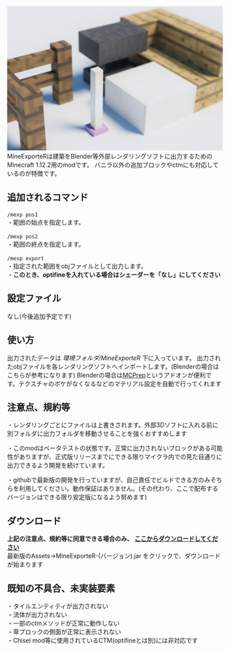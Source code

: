 ![](thumbnail.png)  
MineExporteRは建築をBlender等外部レンダリングソフトに出力するためのMinecraft 1.12.2用のmodです。
バニラ以外の追加ブロックやctmにも対応しているのが特徴です。

## 追加されるコマンド
`/mexp pos1 `  
・範囲の始点を指定します。

`/mexp pos2`  
・範囲の終点を指定します。

`/mexp export`  
・指定された範囲をobjファイルとして出力します。  
・**このとき、optifineを入れている場合はシェーダーを「なし」にしてください**


## 設定ファイル  
なし(今後追加予定です)

## 使い方
出力されたデータは _環境フォルダ/MineExporteR_ 下に入っています。
出力されたobjファイルを各レンダリングソフトへインポートします。(Blenderの場合はこちらが参考になります)
Blenderの場合は[MCPrep](https://theduckcow.com/dev/blender/mcprep/)というアドオンが便利です。テクスチャのボケがなくなるなどのマテリアル設定を自動で行ってくれます

## 注意点、規約等
・レンダリングごとにファイルは上書きされます。外部3Dソフトに入れる前に別フォルダに出力フォルダを移動させることを強くおすすめします

・このmodはベータテストの状態です。正常に出力されないブロックがある可能性がありますが、正式版リリースまでにできる限りマイクラ内での見た目通りに出力できるよう開発を続けています。

・githubで最新版の開発を行っていますが、自己責任でビルドできる方のみそちらを利用してください。動作保証はありません。(その代わり、ここで配布するバージョンはできる限り安定版になるよう努めます)

## ダウンロード
**上記の注意点、規約等に同意できる場合のみ、**  [**ここからダウンロードしてください**](https://github.com/chikage1205/MineExporteR/releases)  
最新版のAssets→MineExporteR-(バージョン).jar をクリックで、ダウンロードが始まります

## 既知の不具合、未実装要素
・タイルエンティティが出力されない  
・流体が出力されない  
・一部のctmメソッドが正常に動作しない  
・草ブロックの側面が正常に表示されない  
・Chisel mod等に使用されているCTM(optifineとは別)には非対応です
